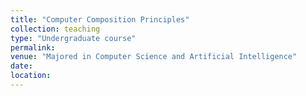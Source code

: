 ```yaml
---
title: "Computer Composition Principles"
collection: teaching
type: "Undergraduate course"
permalink:
venue: "Majored in Computer Science and Artificial Intelligence"
date: 
location: 
---
```

